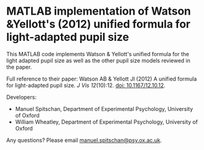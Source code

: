 # MATLAB implementation of Watson &Yellott's (2012) unified formula for light-adapted pupil size

This MATLAB code implements Watson & Yellott's unified formula for the light adapted pupil size as well as the other pupil size models reviewed in the paper.

Full reference to their paper: Watson AB & Yellott JI (2012) A unified formula for light-adapted pupil size. *J Vis 12*(10):12. [doi: 10.1167/12.10.12](https://doi.org/10.1167/12.10.12).

Developers:
* Manuel Spitschan, Department of Experimental Psychology, University of Oxford
* William Wheatley, Department of Experimental Psychology, University of Oxford

Any questions? Please email manuel.spitschan@psy.ox.ac.uk.
